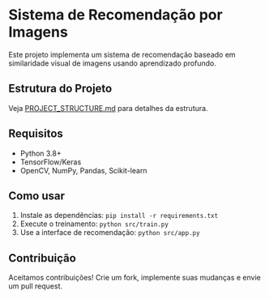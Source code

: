 # Sistema de Recomendação por Imagens

Este projeto implementa um sistema de recomendação baseado em similaridade visual de imagens usando aprendizado profundo.

## Estrutura do Projeto
Veja [PROJECT_STRUCTURE.md](PROJECT_STRUCTURE.md) para detalhes da estrutura.

## Requisitos
- Python 3.8+
- TensorFlow/Keras
- OpenCV, NumPy, Pandas, Scikit-learn

## Como usar
1. Instale as dependências: `pip install -r requirements.txt`
2. Execute o treinamento: `python src/train.py`
3. Use a interface de recomendação: `python src/app.py`

## Contribuição
Aceitamos contribuições! Crie um fork, implemente suas mudanças e envie um pull request.
